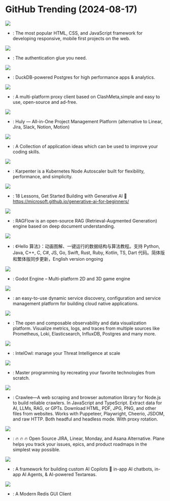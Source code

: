 # GitHub Trending (2024-08-17)

![](https://img.shields.io/badge/JavaScript-New%20365-green?style=flat-square&logo=appveyor)
- [](https://github.comundefined): The most popular HTML, CSS, and JavaScript framework for developing responsive, mobile first projects on the web.

![](https://img.shields.io/badge/Python-New%20318-green?style=flat-square&logo=appveyor)
- [](https://github.comundefined): The authentication glue you need.

![](https://img.shields.io/badge/C%2B%2B-New%2050-green?style=flat-square&logo=appveyor)
- [](https://github.comundefined): DuckDB-powered Postgres for high performance apps & analytics.

![](https://img.shields.io/badge/Dart-New%20494-green?style=flat-square&logo=appveyor)
- [](https://github.comundefined): A multi-platform proxy client based on ClashMeta,simple and easy to use, open-source and ad-free.

![](https://img.shields.io/badge/TypeScript-New%20266-green?style=flat-square&logo=appveyor)
- [](https://github.comundefined): Huly — All-in-One Project Management Platform (alternative to Linear, Jira, Slack, Notion, Motion)

![](https://img.shields.io/badge/none-New%20231-green?style=flat-square&logo=appveyor)
- [](https://github.comundefined): A Collection of application ideas which can be used to improve your coding skills.

![](https://img.shields.io/badge/Go-New%2073-green?style=flat-square&logo=appveyor)
- [](https://github.comundefined): Karpenter is a Kubernetes Node Autoscaler built for flexibility, performance, and simplicity.

![](https://img.shields.io/badge/Jupyter%20Notebook-New%2040-green?style=flat-square&logo=appveyor)
- [](https://github.comundefined): 18 Lessons, Get Started Building with Generative AI 🔗 https://microsoft.github.io/generative-ai-for-beginners/

![](https://img.shields.io/badge/Python-New%20163-green?style=flat-square&logo=appveyor)
- [](https://github.comundefined): RAGFlow is an open-source RAG (Retrieval-Augmented Generation) engine based on deep document understanding.

![](https://img.shields.io/badge/Java-New%20184-green?style=flat-square&logo=appveyor)
- [](https://github.comundefined): 《Hello 算法》：动画图解、一键运行的数据结构与算法教程。支持 Python, Java, C++, C, C#, JS, Go, Swift, Rust, Ruby, Kotlin, TS, Dart 代码。简体版和繁体版同步更新，English version ongoing

![](https://img.shields.io/badge/C%2B%2B-New%2070-green?style=flat-square&logo=appveyor)
- [](https://github.comundefined): Godot Engine – Multi-platform 2D and 3D game engine

![](https://img.shields.io/badge/Java-New%2013-green?style=flat-square&logo=appveyor)
- [](https://github.comundefined): an easy-to-use dynamic service discovery, configuration and service management platform for building cloud native applications.

![](https://img.shields.io/badge/TypeScript-New%20718-green?style=flat-square&logo=appveyor)
- [](https://github.comundefined): The open and composable observability and data visualization platform. Visualize metrics, logs, and traces from multiple sources like Prometheus, Loki, Elasticsearch, InfluxDB, Postgres and many more.

![](https://img.shields.io/badge/Python-New%2054-green?style=flat-square&logo=appveyor)
- [](https://github.comundefined): IntelOwl: manage your Threat Intelligence at scale

![](https://img.shields.io/badge/none-New%20307-green?style=flat-square&logo=appveyor)
- [](https://github.comundefined): Master programming by recreating your favorite technologies from scratch.

![](https://img.shields.io/badge/TypeScript-New%2029-green?style=flat-square&logo=appveyor)
- [](https://github.comundefined): Crawlee—A web scraping and browser automation library for Node.js to build reliable crawlers. In JavaScript and TypeScript. Extract data for AI, LLMs, RAG, or GPTs. Download HTML, PDF, JPG, PNG, and other files from websites. Works with Puppeteer, Playwright, Cheerio, JSDOM, and raw HTTP. Both headful and headless mode. With proxy rotation.

![](https://img.shields.io/badge/TypeScript-New%2020-green?style=flat-square&logo=appveyor)
- [](https://github.comundefined): 🔥 🔥 🔥 Open Source JIRA, Linear, Monday, and Asana Alternative. Plane helps you track your issues, epics, and product roadmaps in the simplest way possible.

![](https://img.shields.io/badge/TypeScript-New%20289-green?style=flat-square&logo=appveyor)
- [](https://github.comundefined): A framework for building custom AI Copilots 🤖 in-app AI chatbots, in-app AI Agents, & AI-powered Textareas.

![](https://img.shields.io/badge/Vue-New%2084-green?style=flat-square&logo=appveyor)
- [](https://github.comundefined): A Modern Redis GUI Client

